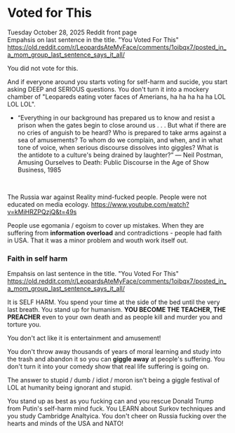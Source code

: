 # Voted for This

Tuesday October 28, 2025 Reddit front page    
Empahsis on last sentence in the title. "You Voted For This"   
https://old.reddit.com/r/LeopardsAteMyFace/comments/1oibqx7/posted_in_a_mom_group_last_sentence_says_it_all/

You did not vote for this.

And if everyone around you starts voting for self-harm and sucide, you start asking DEEP and SERIOUS questions. You don't turn it into a mockery chamber of "Leopareds eating voter faces of Amerians, ha ha ha ha ha LOL LOL LOL".

* “Everything in our background has prepared us to know and resist a prison when the gates begin to close around us . . . But what if there are no cries of anguish to be heard? Who is prepared to take arms against a sea of amusements? To whom do we complain, and when, and in what tone of voice, when serious discourse dissolves into giggles? What is the antidote to a culture's being drained by laughter?” ― Neil Postman, Amusing Ourselves to Death: Public Discourse in the Age of Show Business, 1985

&nbsp;

The Russia war against Reality mind-fucked people. People were not educated on media ecology. https://www.youtube.com/watch?v=kMiHRZPQzjQ&t=49s

People use egomania / egoism to cover up mistakes. When they are suffering from **information overload** and contradictions - people had faith in USA. That it was a minor problem and wouth work itself out.

### Faith in self harm

Empahsis on last sentence in the title. "You Voted For This"   
https://old.reddit.com/r/LeopardsAteMyFace/comments/1oibqx7/posted_in_a_mom_group_last_sentence_says_it_all/

It is SELF HARM. You spend your time at the side of the bed until the very last breath. You stand up for humanism. **YOU BECOME THE TEACHER, THE PREACHER** even to your own death and as people kill and murder you and torture you.

You don't act like it is entertainment and amusement!

You don't throw away thousands of years of moral learning and study into the trash and abandon it so you can **giggle away** at people's suffering. You don't turn it into your comedy show that real life suffering is going on.

The answer to stupid  / dumb / idiot / moron isn't being a giggle festival of LOL at humanity being ignorant and stupid.

You stand up as best as you fucking can and you rescue Donald Trump from Putin's self-harm mind fuck. You LEARN about Surkov techniques and you study Cambridge Analtyica. You don't cheer on Russia fucking over the hearts and minds of the USA and NATO!

